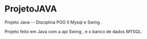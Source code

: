 # ProjetoJAVA
Projeto Java -- Disciplina POO II  Mysql e Swing .


Projeto feito em Java com a api Swing , e o banco de dados MYSQL.
